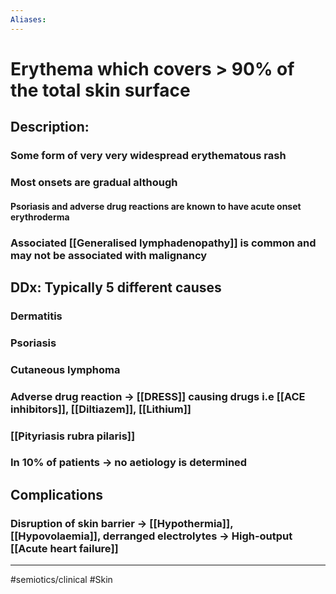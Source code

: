 ```yaml
---
Aliases:
---
```

# Erythema which covers > 90% of the total skin surface
## Description:
### Some form of very very widespread erythematous rash
### Most onsets are gradual although
#### Psoriasis and adverse drug reactions are known to have acute onset erythroderma
### Associated [[Generalised lymphadenopathy]] is common and may not be associated with malignancy
## DDx: Typically 5 different causes
### Dermatitis
### Psoriasis
### Cutaneous lymphoma
### Adverse drug reaction -> [[DRESS]] causing drugs i.e [[ACE inhibitors]], [[Diltiazem]], [[Lithium]]
### [[Pityriasis rubra pilaris]]
### In 10% of patients -> no aetiology is determined
## Complications
### Disruption of skin barrier -> [[Hypothermia]], [[Hypovolaemia]], derranged electrolytes -> High-output [[Acute heart failure]]
---
#semiotics/clinical #Skin 